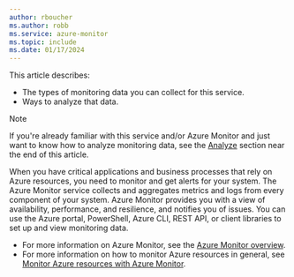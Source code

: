 ```yaml
---
author: rboucher
ms.author: robb
ms.service: azure-monitor
ms.topic: include
ms.date: 01/17/2024
---
```


This article describes: 

- The types of monitoring data you can collect for this service.
- Ways to analyze that data.

>[!NOTE]
>If you're already familiar with this service and/or Azure Monitor and just want to know how to analyze monitoring data, see the [Analyze](#analyze-monitoring-data) section near the end of this article.

When you have critical applications and business processes that rely on Azure resources, you need to monitor and get alerts for your system. The Azure Monitor service collects and aggregates metrics and logs from every component of your system. Azure Monitor provides you with a view of availability, performance, and resilience, and notifies you of issues. You can use the Azure portal, PowerShell, Azure CLI, REST API, or client libraries to set up and view monitoring data.

- For more information on Azure Monitor, see the [Azure Monitor overview](/azure/azure-monitor/overview).
- For more information on how to monitor Azure resources in general, see [Monitor Azure resources with Azure Monitor](/azure/azure-monitor/essentials/monitor-azure-resource).
